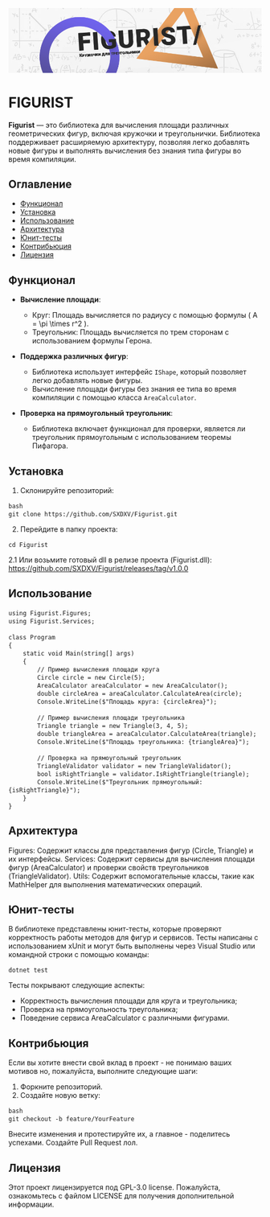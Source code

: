 [![Header](https://github.com/SXDXV/SXDXV/blob/main/Res/figurist%20promo.jpg)](https://t.me/sxdxvsxdxv)

# FIGURIST

**Figurist** — это библиотека для вычисления площади различных геометрических фигур, включая кружочки и треугольнички. Библиотека поддерживает расширяемую архитектуру, позволяя легко добавлять новые фигуры и выполнять вычисления без знания типа фигуры во время компиляции.

## Оглавление

- [Функционал](#функционал)
- [Установка](#установка)
- [Использование](#использование)
- [Архитектура](#архитектура)
- [Юнит-тесты](#юнит-тесты)
- [Контрибьюция](#контрибьюция)
- [Лицензия](#лицензия)

## Функционал

- **Вычисление площади**:
  - Круг: Площадь вычисляется по радиусу с помощью формулы \( A = \pi \times r^2 \).
  - Треугольник: Площадь вычисляется по трем сторонам с использованием формулы Герона.

- **Поддержка различных фигур**:
  - Библиотека использует интерфейс `IShape`, который позволяет легко добавлять новые фигуры.
  - Вычисление площади фигуры без знания ее типа во время компиляции с помощью класса `AreaCalculator`.

- **Проверка на прямоугольный треугольник**:
  - Библиотека включает функционал для проверки, является ли треугольник прямоугольным с использованием теоремы Пифагора.

## Установка

1. Склонируйте репозиторий:

```
bash
git clone https://github.com/SXDXV/Figurist.git
```


2. Перейдите в папку проекта:

```
cd Figurist
```

2.1 Или возьмите готовый dll в релизе проекта (Figurist.dll):
https://github.com/SXDXV/Figurist/releases/tag/v1.0.0

## Использование

```
using Figurist.Figures;
using Figurist.Services;

class Program
{
    static void Main(string[] args)
    {
        // Пример вычисления площади круга
        Circle circle = new Circle(5);
        AreaCalculator areaCalculator = new AreaCalculator();
        double circleArea = areaCalculator.CalculateArea(circle);
        Console.WriteLine($"Площадь круга: {circleArea}");

        // Пример вычисления площади треугольника
        Triangle triangle = new Triangle(3, 4, 5);
        double triangleArea = areaCalculator.CalculateArea(triangle);
        Console.WriteLine($"Площадь треугольника: {triangleArea}");

        // Проверка на прямоугольный треугольник
        TriangleValidator validator = new TriangleValidator();
        bool isRightTriangle = validator.IsRightTriangle(triangle);
        Console.WriteLine($"Треугольник прямоугольный: {isRightTriangle}");
    }
}

```

## Архитектура

Figures: Содержит классы для представления фигур (Circle, Triangle) и их интерфейсы.
Services: Содержит сервисы для вычисления площади фигур (AreaCalculator) и проверки свойств треугольников (TriangleValidator).
Utils: Содержит вспомогательные классы, такие как MathHelper для выполнения математических операций.

## Юнит-тесты

В библиотеке представлены юнит-тесты, которые проверяют корректность работы методов для фигур и сервисов. Тесты написаны с использованием xUnit и могут быть выполнены через Visual Studio или командной строки с помощью команды:

```
dotnet test
```

Тесты покрывают следующие аспекты:
- Корректность вычисления площади для круга и треугольника;
- Проверка на прямоугольность треугольника;
- Поведение сервиса AreaCalculator с различными фигурами.

## Контрибьюция

Если вы хотите внести свой вклад в проект - не понимаю ваших мотивов но, пожалуйста, выполните следующие шаги:
1) Форкните репозиторий.
2) Создайте новую ветку:

```
bash
git checkout -b feature/YourFeature
```

Внесите изменения и протестируйте их, а главное - поделитесь успехами.
Создайте Pull Request лол.

## Лицензия

Этот проект лицензируется под GPL-3.0 license. Пожалуйста, ознакомьтесь с файлом LICENSE для получения дополнительной информации.
